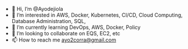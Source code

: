 - 👋 Hi, I’m @Ayodejiola
- 👀 I’m interested in AWS, Docker, Kubernetes, CI/CD, Cloud Computing, Database Administration, SQL,
- 🌱 I’m currently learning DevOps, AWS, Docker, Policy
- 💞️ I’m looking to collaborate on EQS, EC2, etc
- 📫 How to reach me ayo2corra@gmail.com

<!---
Ayodejiola/Ayodejiola is a ✨ special ✨ repository because its `README.md` (this file) appears on your GitHub profile.
You can click the Preview link to take a look at your changes.
--->
